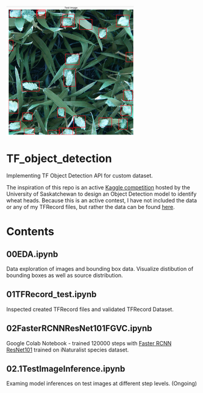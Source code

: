 ![sample_img](readme_images/resized_test_image.png)

# TF_object_detection
Implementing TF Object Detection API for custom dataset. 

The inspiration of this repo is an active [Kaggle competition](https://www.kaggle.com/c/global-wheat-detection) hosted by the University of Saskatchewan to design an Object Detection model to identify wheat heads. Because this is an active contest, I have not included the data or any of my TFRecord files, but rather the data can be found [here](https://www.kaggle.com/c/global-wheat-detection/data). 

# Contents
## 00EDA.ipynb
Data exploration of images and bounding box data. Visualize distibution of bounding boxes as well as source distribution.

## 01TFRecord_test.ipynb
Inspected created TFRecord files and validated TFRecord Dataset. 

## 02FasterRCNNResNet101FGVC.ipynb
Google Colab Notebook - trained 120000 steps with [Faster RCNN ResNet101](https://github.com/tensorflow/models/blob/master/research/object_detection/samples/configs/faster_rcnn_resnet50_fgvc.config) trained on iNaturalist species dataset. 

## 02.1TestImageInference.ipynb
Examing model inferences on test images at different step levels. (Ongoing)
